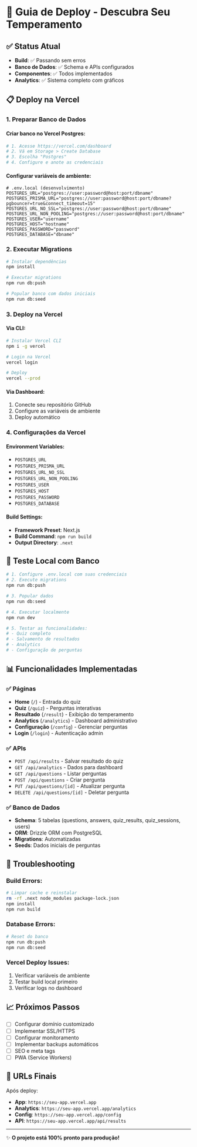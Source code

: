 # 🚀 Guia de Deploy - Descubra Seu Temperamento

## ✅ Status Atual
- **Build**: ✅ Passando sem erros
- **Banco de Dados**: ✅ Schema e APIs configurados
- **Componentes**: ✅ Todos implementados
- **Analytics**: ✅ Sistema completo com gráficos

## 📋 Deploy na Vercel

### 1. Preparar Banco de Dados

#### Criar banco no Vercel Postgres:
```bash
# 1. Acesse https://vercel.com/dashboard
# 2. Vá em Storage > Create Database
# 3. Escolha "Postgres" 
# 4. Configure e anote as credenciais
```

#### Configurar variáveis de ambiente:
```env
# .env.local (desenvolvimento)
POSTGRES_URL="postgres://user:password@host:port/dbname"
POSTGRES_PRISMA_URL="postgres://user:password@host:port/dbname?pgbouncer=true&connect_timeout=15"
POSTGRES_URL_NO_SSL="postgres://user:password@host:port/dbname"
POSTGRES_URL_NON_POOLING="postgres://user:password@host:port/dbname"
POSTGRES_USER="username"
POSTGRES_HOST="hostname"
POSTGRES_PASSWORD="password"
POSTGRES_DATABASE="dbname"
```

### 2. Executar Migrations

```bash
# Instalar dependências
npm install

# Executar migrations
npm run db:push

# Popular banco com dados iniciais
npm run db:seed
```

### 3. Deploy na Vercel

#### Via CLI:
```bash
# Instalar Vercel CLI
npm i -g vercel

# Login na Vercel
vercel login

# Deploy
vercel --prod
```

#### Via Dashboard:
1. Conecte seu repositório GitHub
2. Configure as variáveis de ambiente
3. Deploy automático

### 4. Configurações da Vercel

#### Environment Variables:
- `POSTGRES_URL`
- `POSTGRES_PRISMA_URL` 
- `POSTGRES_URL_NO_SSL`
- `POSTGRES_URL_NON_POOLING`
- `POSTGRES_USER`
- `POSTGRES_HOST` 
- `POSTGRES_PASSWORD`
- `POSTGRES_DATABASE`

#### Build Settings:
- **Framework Preset**: Next.js
- **Build Command**: `npm run build`
- **Output Directory**: `.next`

## 🧪 Teste Local com Banco

```bash
# 1. Configure .env.local com suas credenciais
# 2. Execute migrations
npm run db:push

# 3. Popular dados
npm run db:seed

# 4. Executar localmente
npm run dev

# 5. Testar as funcionalidades:
# - Quiz completo
# - Salvamento de resultados  
# - Analytics
# - Configuração de perguntas
```

## 📊 Funcionalidades Implementadas

### ✅ Páginas
- **Home** (`/`) - Entrada do quiz
- **Quiz** (`/quiz`) - Perguntas interativas
- **Resultado** (`/result`) - Exibição do temperamento
- **Analytics** (`/analytics`) - Dashboard administrativo
- **Configuração** (`/config`) - Gerenciar perguntas
- **Login** (`/login`) - Autenticação admin

### ✅ APIs
- `POST /api/results` - Salvar resultado do quiz
- `GET /api/analytics` - Dados para dashboard
- `GET /api/questions` - Listar perguntas
- `POST /api/questions` - Criar pergunta
- `PUT /api/questions/[id]` - Atualizar pergunta
- `DELETE /api/questions/[id]` - Deletar pergunta

### ✅ Banco de Dados
- **Schema**: 5 tabelas (questions, answers, quiz_results, quiz_sessions, users)
- **ORM**: Drizzle ORM com PostgreSQL
- **Migrations**: Automatizadas
- **Seeds**: Dados iniciais de perguntas

## 🔧 Troubleshooting

### Build Errors:
```bash
# Limpar cache e reinstalar
rm -rf .next node_modules package-lock.json
npm install
npm run build
```

### Database Errors:
```bash
# Reset do banco
npm run db:push
npm run db:seed
```

### Vercel Deploy Issues:
1. Verificar variáveis de ambiente
2. Testar build local primeiro
3. Verificar logs no dashboard

## 📈 Próximos Passos

- [ ] Configurar domínio customizado
- [ ] Implementar SSL/HTTPS
- [ ] Configurar monitoramento
- [ ] Implementar backups automáticos
- [ ] SEO e meta tags
- [ ] PWA (Service Workers)

## 🎯 URLs Finais

Após deploy:
- **App**: `https://seu-app.vercel.app`
- **Analytics**: `https://seu-app.vercel.app/analytics`
- **Config**: `https://seu-app.vercel.app/config`
- **API**: `https://seu-app.vercel.app/api/results`

---

✨ **O projeto está 100% pronto para produção!**
